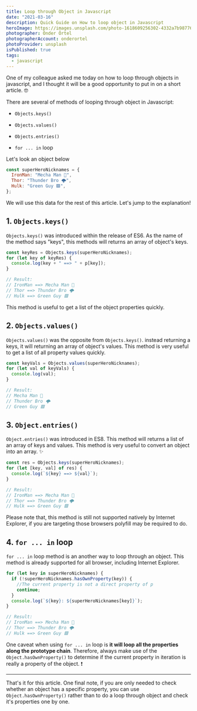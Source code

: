 ```yaml
---
title: Loop through Object in Javascript
date: "2021-03-16"
description: Quick Guide on How to loop object in Javascript
heroImage: https://images.unsplash.com/photo-1618609256302-4332a7b98776?crop=entropy&cs=tinysrgb&fm=jpg&ixlib=rb-1.2.1&q=80&raw_url=true&ixid=MnwxMjA3fDB8MHxwaG90by1wYWdlfHx8fGVufDB8fHx8&auto=format&fit=crop&w=1170
photographer: Önder Örtel
photographerAccount: onderortel
photoProvider: unsplash
isPublished: true
tags:
  - javascript
---
```


One of my colleague asked me today on how to loop through objects in javascript, and I thought it will be a good opportunity to put in on a short article. 🤓

There are several of methods of looping through object in Javascript:

- `Objects.keys()`

- `Objects.values()`

- `Objects.entries()`

- `for ... in` loop

Let's look an object below

```js
const superHeroNicknames = {
  IronMan: "Mecha Man 🚀",
  Thor: "Thunder Bro 🌩",
  Hulk: "Green Guy 🟩",
};
```

We will use this data for the rest of this article. Let's jump to the explanation!

## 1. `Objects.keys()`

`Objects.keys()` was introduced within the release of ES6. As the name of the method says "keys", this methods will returns an array of object's keys.

```js
const keyRes = Objects.keys(superHeroNicknames);
for (let key of keyRes) {
  console.log(key + " ==> " + p[key]);
}

// Result:
// IronMan ==> Mecha Man 🚀
// Thor ==> Thunder Bro 🌩
// Hulk ==> Green Guy 🟩
```

This method is useful to get a list of the object properties quickly.

## 2. `Objects.values()`

`Objects.values()` was the opposite from `Objects.keys()`. instead returning a keys, it will returning an array of object's values. This method is very useful to get a list of all property values quickly.

```js
const keyVals = Objects.values(superHeroNicknames);
for (let val of keyVals) {
  console.log(val);
}

// Result:
// Mecha Man 🚀
// Thunder Bro 🌩
// Green Guy 🟩
```

## 3. `Object.entries()`

`Object.entries()` was introduced in ES8. This method will returns a list of an array of keys and values. This method is very useful to convert an object into an array. ✨

```js
const res = Objects.keys(superHeroNicknames);
for (let [key, val] of res) {
  console.log(`${key} ==> ${val}`);
}

// Result:
// IronMan ==> Mecha Man 🚀
// Thor ==> Thunder Bro 🌩
// Hulk ==> Green Guy 🟩
```

Please note that, this method is still not supported natively by Internet Explorer, if you are targeting those browsers polyfill may be required to do.

## 4. `for ... in` loop

`for ... in` loop method is an another way to loop through an object. This method is already supported for all browser, including Internet Explorer.

```js
for (let key in superHeroNicknames) {
  if (!superHeroNicknames.hasOwnProperty(key)) {
    //The current property is not a direct property of p
    continue;
  }
  console.log(`${key}: ${superHeroNicknames[key]}`);
}

// Result:
// IronMan ==> Mecha Man 🚀
// Thor ==> Thunder Bro 🌩
// Hulk ==> Green Guy 🟩
```

One caveat when using `for ... in` loop is **it will loop all the properties along the prototype chain**. Therefore, always make use of the `Object.hasOwnProperty()` to determine if the current property in iteration is really a property of the object. ❗️

---

That's it for this article. One final note, if you are only needed to check whether an object has a specific property, you can use `Object.hasOwnProperty()` rather than to do a loop through object and check it's properties one by one.
